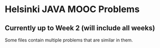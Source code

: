 # Helsinki JAVA MOOC Problems
## Currently up to Week 2 (will include all weeks)

Some files contain multiple problems that
are similar in them.

